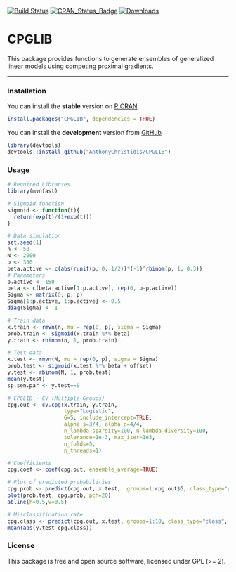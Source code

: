 
[![Build Status](https://app.travis-ci.com/AnthonyChristidis/CPGLIB.svg?branch=master)](https://app.travis-ci.com/AnthonyChristidis/CPGLIB)  [![CRAN\_Status\_Badge](https://www.r-pkg.org/badges/version/CPGLIB)](https://cran.r-project.org/package=CPGLIB) [![Downloads](https://cranlogs.r-pkg.org/badges/CPGLIB)](https://cran.r-project.org/package=CPGLIB)

CPGLIB
======

This package provides functions to generate ensembles of generalized linear models using competing proximal gradients.

------------------------------------------------------------------------

### Installation

You can install the **stable** version on [R CRAN](https://cran.r-project.org/package=CPGLIB).

``` r
install.packages("CPGLIB", dependencies = TRUE)
```

You can install the **development** version from [GitHub](https://github.com/AnthonyChristidis/CPGLIB)

``` r
library(devtools)
devtools::install_github("AnthonyChristidis/CPGLIB")
```

### Usage

``` r
# Required Libraries
library(mvnfast)

# Sigmoid function
sigmoid <- function(t){
  return(exp(t)/(1+exp(t)))
}

# Data simulation
set.seed(1)
n <- 50
N <- 2000
p <- 300
beta.active <- c(abs(runif(p, 0, 1/2))*(-1)^rbinom(p, 1, 0.3))
# Parameters
p.active <- 150
beta <- c(beta.active[1:p.active], rep(0, p-p.active))
Sigma <- matrix(0, p, p)
Sigma[1:p.active, 1:p.active] <- 0.5
diag(Sigma) <- 1

# Train data
x.train <- rmvn(n, mu = rep(0, p), sigma = Sigma) 
prob.train <- sigmoid(x.train %*% beta)
y.train <- rbinom(n, 1, prob.train)

# Test data
x.test <- rmvn(N, mu = rep(0, p), sigma = Sigma)
prob.test <- sigmoid(x.test %*% beta + offset)
y.test <- rbinom(N, 1, prob.test)
mean(y.test)
sp.sen.par <- y.test==0

# CPGLIB - CV (Multiple Groups)
cpg.out <- cv.cpg(x.train, y.train,
                  type="Logistic",
                  G=5, include_intercept=TRUE,
                  alpha_s=3/4, alpha_d=4/4,
                  n_lambda_sparsity=100, n_lambda_diversity=100,
                  tolerance=1e-3, max_iter=1e3,
                  n_folds=5,
                  n_threads=1)

# Coefficients
cpg.coef <- coef(cpg.out, ensemble_average=TRUE)

# Plot of predicted probabilities
cpg.prob <- predict(cpg.out, x.test,  groups=1:cpg.out$G, class_type="prob", ensemble_type="Model-Avg")
plot(prob.test, cpg.prob, pch=20)
abline(h=0.5,v=0.5)

# Misclassification rate
cpg.class <- predict(cpg.out, x.test, groups=1:10, class_type="class", ensemble_type="Model-Avg")
mean(abs(y.test-cpg.class))
```

### License

This package is free and open source software, licensed under GPL (&gt;= 2).
